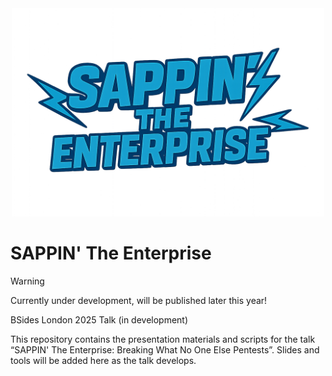 <div align="center"><img src="https://github.com/r0otsec/SAPPIN-The-Enterprise/blob/main/img/SAPPING.png" width="500"></div>

# SAPPIN' The Enterprise

>[!warning]
>Currently under development, will be published later this year!

BSides London 2025 Talk (in development)

This repository contains the presentation materials and scripts for the talk “SAPPIN' The Enterprise: Breaking What No One Else Pentests”. Slides and tools will be added here as the talk develops.
